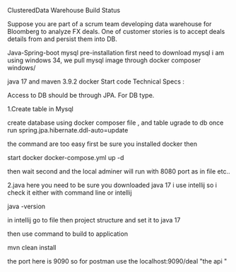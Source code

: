 ClusteredData Warehouse
Build Status

Suppose you are part of a scrum team developing data warehouse for Bloomberg to analyze FX deals. One of customer stories is to accept deals details from and persist them into DB.

Java-Spring-boot
mysql
pre-installation
first need to download mysql i am using windows 34, we pull mysql image through docker composer windows/

java 17 and maven 3.9.2 
docker
Start code
Technical Specs :

Access to DB should be through JPA. For DB type.

1.Create table in Mysql

create database using docker composer file , and table ugrade to db once run
spring.jpa.hibernate.ddl-auto=update

the command are too easy first be sure you installed docker then

start docker  docker-compose.yml up -d

then wait second and the local adminer will run with 8080 port as in file etc..


2.java
here you need to be sure you downloaded java 17 i use intellij so i check it either with command line or intellij

java -version

in intellij go to file then project structure and set it to java 17

then use command to build to application

mvn clean install

the port here is 9090 so for postman use the localhost:9090/deal "the api "

